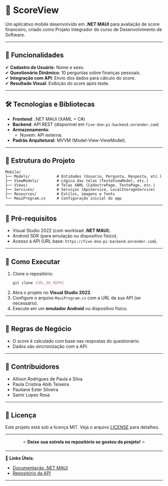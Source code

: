 ﻿# 📱 **ScoreView**  

Um aplicativo mobile desenvolvido em **.NET MAUI** para avaliação de score financeiro, criado como Projeto Integrador do curso de Desenvolvimento de Software.  

---

## 🚀 **Funcionalidades**  
✔ **Cadastro de Usuário**: Nome e sexo.  
✔ **Questionário Dinâmico**: 10 perguntas sobre finanças pessoais.    
✔ **Integração com API**: Envio dos dados para cálculo do score.  
✔ **Resultado Visual**: Exibição do score após teste.  

---

## 🛠 **Tecnologias e Bibliotecas**  
- **Frontend**: .NET MAUI (XAML + C#)  
- **Backend**: API REST (disponível em `five-dsm-pi-backend.onrender.com`)  
- **Armazenamento**:    
  - Nuvem: API externa.  
- **Padrão Arquitetural**: MVVM (Model-View-ViewModel).  

---

## 📂 **Estrutura do Projeto**  
```plaintext
Mobile/
├── Models/            # Entidades (Usuario, Pergunta, Resposta, etc.)
├── ViewModels/        # Lógica das telas (TesteViewModel, etc.)
├── Views/             # Telas XAML (CadastroPage, TestePage, etc.)
├── Services/          # Serviços (ApiService, LocalStorageService)
├── Resources/         # Estilos, imagens e fonts
└── MauiProgram.cs     # Configuração inicial do app
```

---

## 🔧 **Pré-requisitos**  
- Visual Studio 2022 (com workload **.NET MAUI**).  
- Android SDK (para emulação ou dispositivo físico).  
- Acesso à API (URL base: `https://five-dsm-pi-backend.onrender.com`).  

---

## 🏁 **Como Executar**  
1. Clone o repositório:  
   ```bash
   git clone [URL_DO_REPO]
   ```
2. Abra o projeto no **Visual Studio 2022**.  
3. Configure o arquivo `MauiProgram.cs` com a URL da sua API (se necessário).  
4. Execute em um **emulador Android** ou dispositivo físico.  

---


## 📝 **Regras de Negócio**  
- O score é calculado com base nas respostas do questionário.  
- Dados são  sincronização com a API.   

---

## 🤝 **Contribuidores**  
- Allison Rodrigues de Paula e Silva  
- Paula Cristina Abib Teixeira  
- Pauliane Ester Silveira  
- Samir Lopes Rosa  

---

## 📄 **Licença**  
Este projeto está sob a licença MIT. Veja o arquivo [LICENSE](LICENSE) para detalhes.  

---


<p align="center">
  ⭐️ <strong>Deixe sua estrela no repositório se gostou do projeto!</strong> ⭐️
</p>


---

🔗 **Links Úteis**:  
- [Documentação .NET MAUI](https://learn.microsoft.com/pt-br/dotnet/maui/)  
- [Repositório da API](https://github.com/seu-repo/backend)  

--- 

